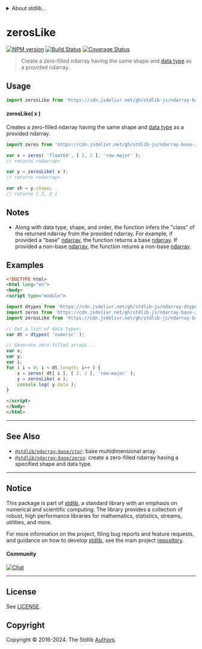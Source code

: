<!--

@license Apache-2.0

Copyright (c) 2022 The Stdlib Authors.

Licensed under the Apache License, Version 2.0 (the "License");
you may not use this file except in compliance with the License.
You may obtain a copy of the License at

   http://www.apache.org/licenses/LICENSE-2.0

Unless required by applicable law or agreed to in writing, software
distributed under the License is distributed on an "AS IS" BASIS,
WITHOUT WARRANTIES OR CONDITIONS OF ANY KIND, either express or implied.
See the License for the specific language governing permissions and
limitations under the License.

-->


<details>
  <summary>
    About stdlib...
  </summary>
  <p>We believe in a future in which the web is a preferred environment for numerical computation. To help realize this future, we've built stdlib. stdlib is a standard library, with an emphasis on numerical and scientific computation, written in JavaScript (and C) for execution in browsers and in Node.js.</p>
  <p>The library is fully decomposable, being architected in such a way that you can swap out and mix and match APIs and functionality to cater to your exact preferences and use cases.</p>
  <p>When you use stdlib, you can be absolutely certain that you are using the most thorough, rigorous, well-written, studied, documented, tested, measured, and high-quality code out there.</p>
  <p>To join us in bringing numerical computing to the web, get started by checking us out on <a href="https://github.com/stdlib-js/stdlib">GitHub</a>, and please consider <a href="https://opencollective.com/stdlib">financially supporting stdlib</a>. We greatly appreciate your continued support!</p>
</details>

# zerosLike

[![NPM version][npm-image]][npm-url] [![Build Status][test-image]][test-url] [![Coverage Status][coverage-image]][coverage-url] <!-- [![dependencies][dependencies-image]][dependencies-url] -->

> Create a zero-filled ndarray having the same shape and [data type][@stdlib/ndarray/dtypes] as a provided ndarray.

<!-- Section to include introductory text. Make sure to keep an empty line after the intro `section` element and another before the `/section` close. -->

<section class="intro">

</section>

<!-- /.intro -->

<!-- Package usage documentation. -->



<section class="usage">

## Usage

```javascript
import zerosLike from 'https://cdn.jsdelivr.net/gh/stdlib-js/ndarray-base-zeros-like@v0.3.0-esm/index.mjs';
```

#### zerosLike( x )

Creates a zero-filled ndarray having the same shape and [data type][@stdlib/ndarray/dtypes] as a provided ndarray.

```javascript
import zeros from 'https://cdn.jsdelivr.net/gh/stdlib-js/ndarray-base-zeros@esm/index.mjs';

var x = zeros( 'float64', [ 2, 2 ], 'row-major' );
// returns <ndarray>

var y = zerosLike( x );
// returns <ndarray>

var sh = y.shape;
// returns [ 2, 2 ]
```

</section>

<!-- /.usage -->

<!-- Package usage notes. Make sure to keep an empty line after the `section` element and another before the `/section` close. -->

<section class="notes">

## Notes

-   Along with data type, shape, and order, the function infers the "class" of the returned ndarray from the provided ndarray. For example, if provided a "base" [ndarray][@stdlib/ndarray/base/ctor], the function returns a base [ndarray][@stdlib/ndarray/base/ctor]. If provided a non-base [ndarray][@stdlib/ndarray/ctor], the function returns a non-base [ndarray][@stdlib/ndarray/ctor].

</section>

<!-- /.notes -->

<!-- Package usage examples. -->

<section class="examples">

## Examples

<!-- eslint no-undef: "error" -->

```html
<!DOCTYPE html>
<html lang="en">
<body>
<script type="module">

import dtypes from 'https://cdn.jsdelivr.net/gh/stdlib-js/ndarray-dtypes@esm/index.mjs';
import zeros from 'https://cdn.jsdelivr.net/gh/stdlib-js/ndarray-base-zeros@esm/index.mjs';
import zerosLike from 'https://cdn.jsdelivr.net/gh/stdlib-js/ndarray-base-zeros-like@v0.3.0-esm/index.mjs';

// Get a list of data types:
var dt = dtypes( 'numeric' );

// Generate zero-filled arrays...
var x;
var y;
var i;
for ( i = 0; i < dt.length; i++ ) {
    x = zeros( dt[ i ], [ 2, 2 ], 'row-major' );
    y = zerosLike( x );
    console.log( y.data );
}

</script>
</body>
</html>
```

</section>

<!-- /.examples -->

<!-- Section to include cited references. If references are included, add a horizontal rule *before* the section. Make sure to keep an empty line after the `section` element and another before the `/section` close. -->

<section class="references">

</section>

<!-- /.references -->

<!-- Section for related `stdlib` packages. Do not manually edit this section, as it is automatically populated. -->

<section class="related">

* * *

## See Also

-   <span class="package-name">[`@stdlib/ndarray-base/ctor`][@stdlib/ndarray/base/ctor]</span><span class="delimiter">: </span><span class="description">base multidimensional array.</span>
-   <span class="package-name">[`@stdlib/ndarray-base/zeros`][@stdlib/ndarray/base/zeros]</span><span class="delimiter">: </span><span class="description">create a zero-filled ndarray having a specified shape and data type.</span>

</section>

<!-- /.related -->

<!-- Section for all links. Make sure to keep an empty line after the `section` element and another before the `/section` close. -->


<section class="main-repo" >

* * *

## Notice

This package is part of [stdlib][stdlib], a standard library with an emphasis on numerical and scientific computing. The library provides a collection of robust, high performance libraries for mathematics, statistics, streams, utilities, and more.

For more information on the project, filing bug reports and feature requests, and guidance on how to develop [stdlib][stdlib], see the main project [repository][stdlib].

#### Community

[![Chat][chat-image]][chat-url]

---

## License

See [LICENSE][stdlib-license].


## Copyright

Copyright &copy; 2016-2024. The Stdlib [Authors][stdlib-authors].

</section>

<!-- /.stdlib -->

<!-- Section for all links. Make sure to keep an empty line after the `section` element and another before the `/section` close. -->

<section class="links">

[npm-image]: http://img.shields.io/npm/v/@stdlib/ndarray-base-zeros-like.svg
[npm-url]: https://npmjs.org/package/@stdlib/ndarray-base-zeros-like

[test-image]: https://github.com/stdlib-js/ndarray-base-zeros-like/actions/workflows/test.yml/badge.svg?branch=v0.3.0
[test-url]: https://github.com/stdlib-js/ndarray-base-zeros-like/actions/workflows/test.yml?query=branch:v0.3.0

[coverage-image]: https://img.shields.io/codecov/c/github/stdlib-js/ndarray-base-zeros-like/main.svg
[coverage-url]: https://codecov.io/github/stdlib-js/ndarray-base-zeros-like?branch=main

<!--

[dependencies-image]: https://img.shields.io/david/stdlib-js/ndarray-base-zeros-like.svg
[dependencies-url]: https://david-dm.org/stdlib-js/ndarray-base-zeros-like/main

-->

[chat-image]: https://img.shields.io/gitter/room/stdlib-js/stdlib.svg
[chat-url]: https://app.gitter.im/#/room/#stdlib-js_stdlib:gitter.im

[stdlib]: https://github.com/stdlib-js/stdlib

[stdlib-authors]: https://github.com/stdlib-js/stdlib/graphs/contributors

[umd]: https://github.com/umdjs/umd
[es-module]: https://developer.mozilla.org/en-US/docs/Web/JavaScript/Guide/Modules

[deno-url]: https://github.com/stdlib-js/ndarray-base-zeros-like/tree/deno
[deno-readme]: https://github.com/stdlib-js/ndarray-base-zeros-like/blob/deno/README.md
[umd-url]: https://github.com/stdlib-js/ndarray-base-zeros-like/tree/umd
[umd-readme]: https://github.com/stdlib-js/ndarray-base-zeros-like/blob/umd/README.md
[esm-url]: https://github.com/stdlib-js/ndarray-base-zeros-like/tree/esm
[esm-readme]: https://github.com/stdlib-js/ndarray-base-zeros-like/blob/esm/README.md
[branches-url]: https://github.com/stdlib-js/ndarray-base-zeros-like/blob/main/branches.md

[stdlib-license]: https://raw.githubusercontent.com/stdlib-js/ndarray-base-zeros-like/main/LICENSE

[@stdlib/ndarray/base/ctor]: https://github.com/stdlib-js/ndarray-base-ctor/tree/esm

[@stdlib/ndarray/ctor]: https://github.com/stdlib-js/ndarray-ctor/tree/esm

[@stdlib/ndarray/dtypes]: https://github.com/stdlib-js/ndarray-dtypes/tree/esm

<!-- <related-links> -->

[@stdlib/ndarray/base/zeros]: https://github.com/stdlib-js/ndarray-base-zeros/tree/esm

<!-- </related-links> -->

</section>

<!-- /.links -->
